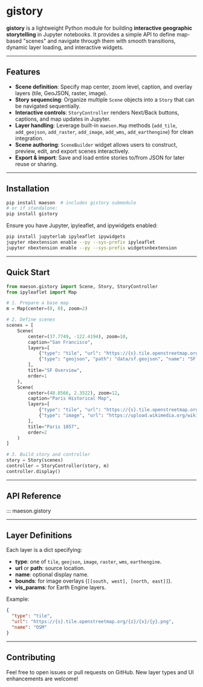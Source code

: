 # gistory

**gistory** is a lightweight Python module for building **interactive geographic storytelling** in Jupyter notebooks. It provides a simple API to define map-based "scenes" and navigate through them with smooth transitions, dynamic layer loading, and interactive widgets.

---

## Features

- **Scene definition**: Specify map center, zoom level, caption, and overlay layers (tile, GeoJSON, raster, image).
- **Story sequencing**: Organize multiple `Scene` objects into a `Story` that can be navigated sequentially.
- **Interactive controls**: `StoryController` renders Next/Back buttons, captions, and map updates in Jupyter.
- **Layer handling**: Leverage built-in `maeson.Map` methods (`add_tile`, `add_geojson`, `add_raster`, `add_image`, `add_wms`, `add_earthengine`) for clean integration.
- **Scene authoring**: `SceneBuilder` widget allows users to construct, preview, edit, and export scenes interactively.
- **Export & import**: Save and load entire stories to/from JSON for later reuse or sharing.

---

## Installation

```bash
pip install maeson  # includes gistory submodule
# or if standalone:
pip install gistory
```

Ensure you have Jupyter, ipyleaflet, and ipywidgets enabled:

```bash
pip install jupyterlab ipyleaflet ipywidgets
jupyter nbextension enable --py --sys-prefix ipyleaflet
jupyter nbextension enable --py --sys-prefix widgetsnbextension
```

---

## Quick Start

```python
from maeson.gistory import Scene, Story, StoryController
from ipyleaflet import Map

# 1. Prepare a base map
m = Map(center=(0, 0), zoom=2)

# 2. Define scenes
scenes = [
    Scene(
        center=(37.7749, -122.4194), zoom=10,
        caption="San Francisco",
        layers=[
            {"type": "tile", "url": "https://{s}.tile.openstreetmap.org/{z}/{x}/{y}.png"},
            {"type": "geojson", "path": "data/sf.geojson", "name": "SF Zones"}
        ],
        title="SF Overview",
        order=1
    ),
    Scene(
        center=(48.8566, 2.3522), zoom=12,
        caption="Paris Historical Map",
        layers=[
            {"type": "tile", "url": "https://{s}.tile.openstreetmap.org/{z}/{x}/{y}.png"},
            {"type": "image", "url": "https://upload.wikimedia.org/wikipedia/commons/d/d2/Plan_de_Paris_1857.png", "bounds": [[48.835, 2.26], [48.885, 2.40]]}
        ],
        title="Paris 1857",
        order=2
    )
]

# 3. Build story and controller
story = Story(scenes)
controller = StoryController(story, m)
controller.display()
```

---

## API Reference

::: maeson.gistory

---

## Layer Definitions

Each layer is a dict specifying:

- **type**: one of `tile`, `geojson`, `image`, `raster`, `wms`, `earthengine`.
- **url** or **path**: source location.
- **name**: optional display name.
- **bounds**: for image overlays (`[[south, west], [north, east]]`).
- **vis_params**: for Earth Engine layers.

Example:
```json
{
  "type": "tile",
  "url": "https://{s}.tile.openstreetmap.org/{z}/{x}/{y}.png",
  "name": "OSM"
}
```

---

## Contributing

Feel free to open issues or pull requests on GitHub. New layer types and UI enhancements are welcome!
